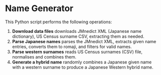 # Name Generator

This Python script performs the following operations:

1. **Download data files** downloads JMnedict XML (Japanese name dictionary), US Census surname CSV, extracting them as needed.
2. **Parse Japanese names** parses the JMnedict XML, extracts given name entries, converts them to romaji, and filters for valid names.
3. **Parse western surnames** reads US Census surnames (CSV) file, normalises and combines them.
4. **Generate a hybrid name** randomly combines a Japanese given name with a western surname to produce a Japanese Western hybrid name.
